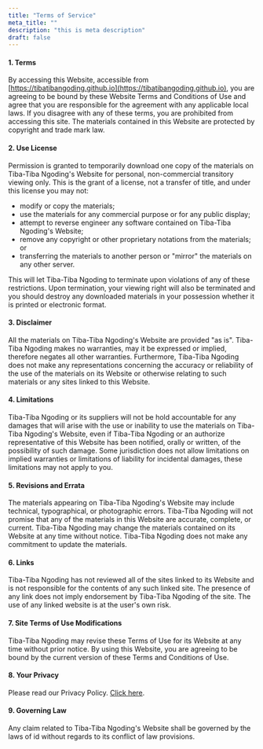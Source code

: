 ```yaml
---
title: "Terms of Service"
meta_title: ""
description: "this is meta description"
draft: false
---
```


#### 1. Terms

By accessing this Website, accessible from [https://tibatibangoding.github.io](https://tibatibangoding.github.io), you are agreeing to be bound by these Website Terms and Conditions of Use and agree that you are responsible for the agreement with any applicable local laws. If you disagree with any of these terms, you are prohibited from accessing this site. The materials contained in this Website are protected by copyright and trade mark law.

#### 2. Use License

Permission is granted to temporarily download one copy of
the materials on Tiba-Tiba Ngoding&apos;s Website for personal,
non-commercial transitory viewing only. This is the grant
of a license, not a transfer of title, and under this
license you may not:

- modify or copy the materials;
- use the materials for any commercial purpose or for any public display;
- attempt to reverse engineer any software contained on Tiba-Tiba Ngoding&apos;s Website;
- remove any copyright or other proprietary notations from the materials; or
- transferring the materials to another person or &quot;mirror&quot; the materials on any other server.

This will let Tiba-Tiba Ngoding to terminate upon violations of any of these restrictions. Upon termination, your viewing right will also be terminated and you should destroy any downloaded materials in your possession whether it is printed or electronic format.

#### 3. Disclaimer

All the materials on Tiba-Tiba Ngoding&apos;s Website are provided &quot;as is&quot;. Tiba-Tiba Ngoding makes no warranties, may it be expressed or implied, therefore negates all other warranties. Furthermore, Tiba-Tiba Ngoding does not make any representations concerning the accuracy or reliability of the use of the materials on its Website or otherwise relating to such materials or any sites linked to this Website.

#### 4. Limitations

Tiba-Tiba Ngoding or its suppliers will not be hold accountable for any damages that will arise with the use or inability to use the materials on Tiba-Tiba Ngoding&apos;s Website, even if Tiba-Tiba Ngoding or an authorize representative of this Website has been notified, orally or written, of the possibility of such damage. Some jurisdiction does not allow limitations on implied warranties or limitations of liability for incidental damages, these limitations may not apply to you.

#### 5. Revisions and Errata

The materials appearing on Tiba-Tiba Ngoding&apos;s Website may include technical, typographical, or photographic errors. Tiba-Tiba Ngoding will not promise that any of the materials in this Website are accurate, complete, or current. Tiba-Tiba Ngoding may change the materials contained on its Website at any time without notice. Tiba-Tiba Ngoding does not make any commitment to update the materials.

#### 6. Links

Tiba-Tiba Ngoding has not reviewed all of the sites linked to its Website and is not responsible for the contents of any such linked site. The presence of any link does not imply endorsement by Tiba-Tiba Ngoding of the site. The use of any linked website is at the user&apos;s own risk.

#### 7. Site Terms of Use Modifications

Tiba-Tiba Ngoding may revise these Terms of Use for its Website at any time without prior notice. By using this Website, you are agreeing to be bound by the current version of these Terms and Conditions of Use.

#### 8. Your Privacy

Please read our Privacy Policy. [Click here](/privacy-policy).

#### 9. Governing Law

Any claim related to Tiba-Tiba Ngoding&apos;s Website shall be governed by the laws of id without regards to its conflict of law provisions.
